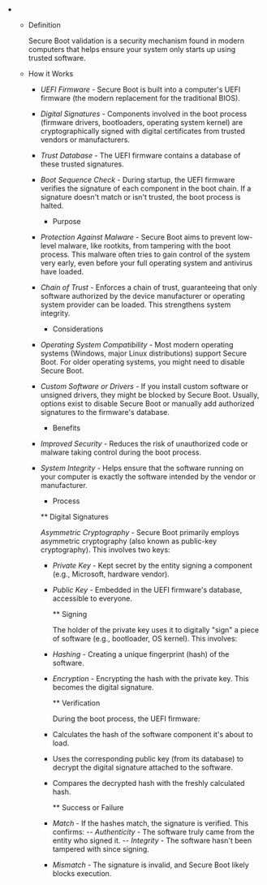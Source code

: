 - * Definition
  
    Secure Boot validation is a security mechanism found in modern computers
    that helps ensure your system only starts up using trusted software. 
  
  * How it Works
	- *UEFI Firmware* - Secure Boot is built into a computer's UEFI firmware
	  (the modern replacement for the traditional BIOS).
	- *Digital Signatures* - Components involved in the boot process (firmware
	  drivers, bootloaders, operating system kernel) are cryptographically
	  signed with digital certificates from trusted vendors or manufacturers.
	- *Trust Database* - The UEFI firmware contains a database of these trusted
	  signatures.
	- *Boot Sequence Check* - During startup, the UEFI firmware verifies the
	  signature of each component in the boot chain. If a signature doesn't
	  match or isn't trusted, the boot process is halted.
	  
	  * Purpose
	- *Protection Against Malware* - Secure Boot aims to prevent low-level
	  malware, like rootkits, from tampering with the boot process. This malware
	  often tries to gain control of the system very early, even before your
	  full operating system and antivirus have loaded.
	- *Chain of Trust* - Enforces a chain of trust, guaranteeing that only
	  software authorized by the device manufacturer or operating system
	  provider can be loaded. This strengthens system integrity.
	  
	  * Considerations
	- *Operating System Compatibility* - Most modern operating systems (Windows,
	  major Linux distributions) support Secure Boot. For older operating
	  systems, you might need to disable Secure Boot.
	- *Custom Software or Drivers* - If you install custom software or unsigned
	  drivers, they might be blocked by Secure Boot. Usually, options exist to
	  disable Secure Boot or manually add authorized signatures to the
	  firmware's database.
	  
	  * Benefits
	- *Improved Security* - Reduces the risk of unauthorized code or malware
	  taking control during the boot process.
	- *System Integrity* - Helps ensure that the software running on your
	  computer is exactly the software intended by the vendor or manufacturer.
	  
	  * Process
	  
	  ** Digital Signatures
	  
	  *Asymmetric Cryptography* - Secure Boot primarily employs asymmetric
	  cryptography (also known as public-key cryptography). This involves two
	  keys:
		- *Private Key* - Kept secret by the entity signing a component (e.g.,
		  Microsoft, hardware vendor).
		- *Public Key* - Embedded in the UEFI firmware's database, accessible to
		  everyone.
		  
		  ** Signing
		  
		  The holder of the private key uses it to digitally "sign" a piece of
		  software (e.g., bootloader, OS kernel). This involves:
		- *Hashing* - Creating a unique fingerprint (hash) of the software.
		- *Encryption* - Encrypting the hash with the private key. This becomes the
		  digital signature.
		  
		  ** Verification
		  
		  During the boot process, the UEFI firmware:
		- Calculates the hash of the software component it's about to load.
		- Uses the corresponding public key (from its database) to decrypt the
		  digital signature attached to the software.
		- Compares the decrypted hash with the freshly calculated hash.
		  
		  ** Success or Failure
		- *Match* - If the hashes match, the signature is verified. This confirms:
		   -- *Authenticity* - The software truly came from the entity who signed
		      it.
		   -- *Integrity* - The software hasn't been tampered with since signing.
		- *Mismatch* - The signature is invalid, and Secure Boot likely blocks
		  execution.